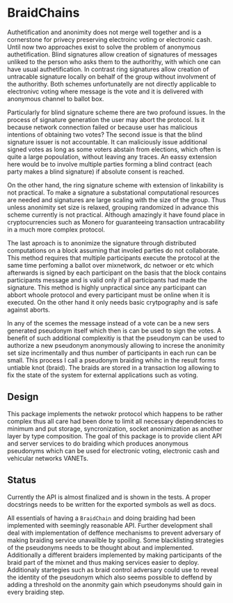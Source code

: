 
# BraidChains

Authetification and anonimity does not merge well together and is a cornerstone for privecy preserving electroinc voting or electronic cash. Until now two approaches exist to solve the problem of anonymous authetification. Blind signatures allow creation of signatures of messages unliked to the person who asks them to the authorithy, with which one can have usual authetification. In contrast ring signatures allow creation of untracable signature locally on behalf of the group without involvment of the authorithy. Both schemes unfortunatelly are not directly applicable to electronivc voting where message is the vote and it is delivered with anonymous channel to ballot box.

Particularly for blind signature scheme there are two profound issues. In the process of signature generation the user may abort the protocol. Is it because network connection failed or because user has malicious intentions of obtaining two votes? The second issue is that the blind signature issuer is not accountable. It can maliciously issue additional signed votes as long as some voters abstain from elections, which often is quite a large popoulation, without leaving any traces. An eassy extension here would be to involve multiple parties forming a blind contract (each party makes a blind signature) if absolute consent is reached. 

On the other hand, the ring signature scheme with extension of linkability is not practical. To make a signature a substational computational resources are needed and signatures are large scaling with the size of the group. Thus unless anonimity set size is relaxed, grouping randomized in advance this scheme currently is not practical. Although amazingly it have found place in cryptocurrencies such as Monero for guaranteeing transaction untracability in a much more complex protocol.

The last aproach is to anonimize the signature through distributed computations on a block assuming that involed parties do not collaborate. This method requires that multiple participants execute the protocol at the same time perfoming a ballot over mixnetwork, dc netwoer or etc which afterwards is signed by each participant on the basis that the block contains participants message and is valid only if all participants had made the signature. This method is highly unpractical since any participant can abbort whoole protocol and every participant must be online when it is executed. On the other hand it only needs basic crytpography and is safe against aborts. 

In any of the scemes the message instead of a vote can be a new sers generated pseudonym itself which then is can be used to sign the votes. A benefit of such additional complexitiy is that the pseudonym can be used to authorize a new pseudonym anonymously allowing to increse the anonimity set size incrimentally and thus number of participants in each run can be small. This process I call a pseudonym braiding whihc in the result forms untiable knot (braid). The braids are stored in a transaction log allowing to fix the state of the system for external applications such as voting. 

## Design

This package implements the netwokr protocol which happens to be rather complex thus all care had been done to limit all necessary dependencies to minimum and put storage, syncronization, socket anonimization as another layer by type composition. The goal of this package is to provide client API and server services to do braiding which produces anonymous pseudonyms which can be used for electronic voting, electronic cash and vehicular networks VANETs. 

## Status

Currently the API is almost finalized and is shown in the tests. A proper docstrings needs to be written for the exported symbols as well as docs.

All essentials of having a `BraidChain` and doing braiding had been implemented with seemingly reasonable API. Further development shall deal with implementation of deffence mechanisms to prevent adversary of making braiding service unavailble by spoiling. Some blacklisting strategies of the pseudonyms needs to be thought about and implemented. Additionally a different braiders implemented by making participants of the braid part of the mixnet and thus making services easier to deploy. Additionaly startegies such as braid control adversary could use to reveal the identity of the pseudonym which also seems possible to deffend by adding a threshold on the anonmity gain which pseudonyms should gain in every braiding step.
